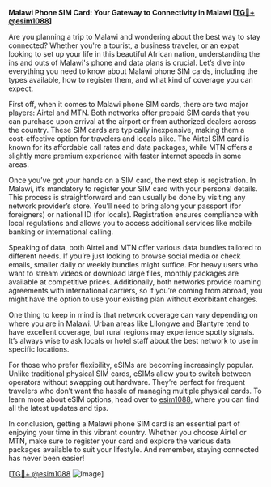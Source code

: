 **Malawi Phone SIM Card: Your Gateway to Connectivity in Malawi [[TG💪+ @esim1088](https://t.me/s/esim1088)]**

Are you planning a trip to Malawi and wondering about the best way to stay connected? Whether you're a tourist, a business traveler, or an expat looking to set up your life in this beautiful African nation, understanding the ins and outs of Malawi's phone and data plans is crucial. Let’s dive into everything you need to know about Malawi phone SIM cards, including the types available, how to register them, and what kind of coverage you can expect.

First off, when it comes to Malawi phone SIM cards, there are two major players: Airtel and MTN. Both networks offer prepaid SIM cards that you can purchase upon arrival at the airport or from authorized dealers across the country. These SIM cards are typically inexpensive, making them a cost-effective option for travelers and locals alike. The Airtel SIM card is known for its affordable call rates and data packages, while MTN offers a slightly more premium experience with faster internet speeds in some areas.

Once you’ve got your hands on a SIM card, the next step is registration. In Malawi, it’s mandatory to register your SIM card with your personal details. This process is straightforward and can usually be done by visiting any network provider’s store. You’ll need to bring along your passport (for foreigners) or national ID (for locals). Registration ensures compliance with local regulations and allows you to access additional services like mobile banking or international calling.

Speaking of data, both Airtel and MTN offer various data bundles tailored to different needs. If you’re just looking to browse social media or check emails, smaller daily or weekly bundles might suffice. For heavy users who want to stream videos or download large files, monthly packages are available at competitive prices. Additionally, both networks provide roaming agreements with international carriers, so if you’re coming from abroad, you might have the option to use your existing plan without exorbitant charges.

One thing to keep in mind is that network coverage can vary depending on where you are in Malawi. Urban areas like Lilongwe and Blantyre tend to have excellent coverage, but rural regions may experience spotty signals. It’s always wise to ask locals or hotel staff about the best network to use in specific locations.

For those who prefer flexibility, eSIMs are becoming increasingly popular. Unlike traditional physical SIM cards, eSIMs allow you to switch between operators without swapping out hardware. They’re perfect for frequent travelers who don’t want the hassle of managing multiple physical cards. To learn more about eSIM options, head over to [esim1088](https://t.me/s/esim1088), where you can find all the latest updates and tips.

In conclusion, getting a Malawi phone SIM card is an essential part of enjoying your time in this vibrant country. Whether you choose Airtel or MTN, make sure to register your card and explore the various data packages available to suit your lifestyle. And remember, staying connected has never been easier!

[[TG💪+ @esim1088](https://t.me/s/esim1088) ![Image](https://i.postimg.cc/Y0z9fWf4/image.png)]